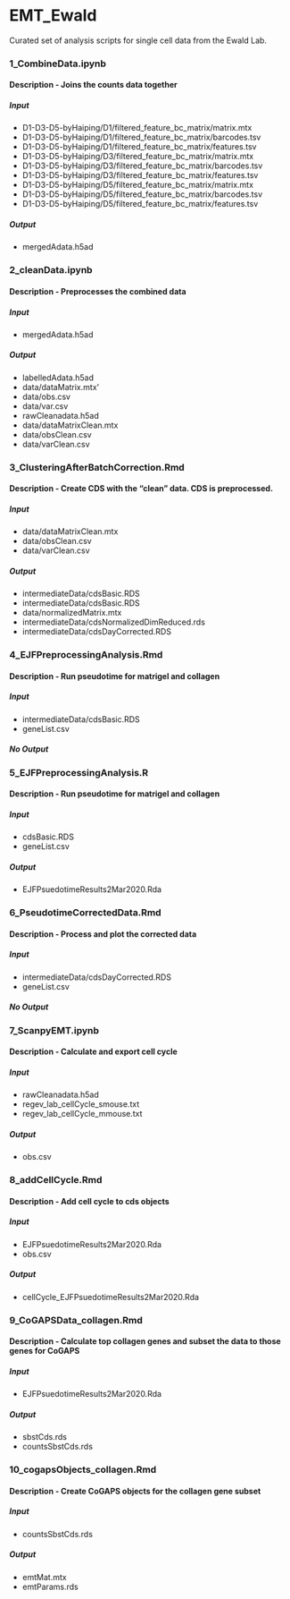 # EMT_Ewald
Curated set of analysis scripts for single cell data from the Ewald Lab.

### 1_CombineData.ipynb
#### Description - Joins the counts data together
##### Input 
* D1-D3-D5-byHaiping/D1/filtered_feature_bc_matrix/matrix.mtx
* D1-D3-D5-byHaiping/D1/filtered_feature_bc_matrix/barcodes.tsv
* D1-D3-D5-byHaiping/D1/filtered_feature_bc_matrix/features.tsv
* D1-D3-D5-byHaiping/D3/filtered_feature_bc_matrix/matrix.mtx
* D1-D3-D5-byHaiping/D3/filtered_feature_bc_matrix/barcodes.tsv
* D1-D3-D5-byHaiping/D3/filtered_feature_bc_matrix/features.tsv
* D1-D3-D5-byHaiping/D5/filtered_feature_bc_matrix/matrix.mtx
* D1-D3-D5-byHaiping/D5/filtered_feature_bc_matrix/barcodes.tsv
* D1-D3-D5-byHaiping/D5/filtered_feature_bc_matrix/features.tsv
##### Output
* mergedAdata.h5ad

### 2_cleanData.ipynb
#### Description - Preprocesses the combined data
##### Input 
* mergedAdata.h5ad
##### Output
* labelledAdata.h5ad
* data/dataMatrix.mtx'
* data/obs.csv
* data/var.csv
* rawCleanadata.h5ad
* data/dataMatrixClean.mtx
* data/obsClean.csv
* data/varClean.csv

### 3_ClusteringAfterBatchCorrection.Rmd
#### Description - Create CDS with the “clean” data. CDS is preprocessed.
##### Input 
* data/dataMatrixClean.mtx
* data/obsClean.csv
* data/varClean.csv
##### Output
* intermediateData/cdsBasic.RDS
* intermediateData/cdsBasic.RDS
* data/normalizedMatrix.mtx
* intermediateData/cdsNormalizedDimReduced.rds
* intermediateData/cdsDayCorrected.RDS

### 4_EJFPreprocessingAnalysis.Rmd
#### Description - Run pseudotime for matrigel and collagen
##### Input 
* intermediateData/cdsBasic.RDS
* geneList.csv
##### No Output

### 5_EJFPreprocessingAnalysis.R
#### Description - Run pseudotime for matrigel and collagen
##### Input 
* cdsBasic.RDS  
* geneList.csv
##### Output
* EJFPsuedotimeResults2Mar2020.Rda

### 6_PseudotimeCorrectedData.Rmd
#### Description - Process and plot the corrected data
##### Input 
* intermediateData/cdsDayCorrected.RDS
* geneList.csv
##### No Output

### 7_ScanpyEMT.ipynb
#### Description - Calculate and export cell cycle 
##### Input 
* rawCleanadata.h5ad
* regev_lab_cellCycle_smouse.txt
* regev_lab_cellCycle_mmouse.txt
##### Output
* obs.csv

### 8_addCellCycle.Rmd
#### Description - Add cell cycle to cds objects
##### Input 
* EJFPsuedotimeResults2Mar2020.Rda
* obs.csv
##### Output
* cellCycle_EJFPsuedotimeResults2Mar2020.Rda

### 9_CoGAPSData_collagen.Rmd
#### Description - Calculate top collagen genes and subset the data to those genes for CoGAPS
##### Input 
* EJFPsuedotimeResults2Mar2020.Rda
##### Output
* sbstCds.rds
* countsSbstCds.rds

### 10_cogapsObjects_collagen.Rmd
#### Description - Create CoGAPS objects for the collagen gene subset
##### Input 
* countsSbstCds.rds
##### Output
* emtMat.mtx
* emtParams.rds

